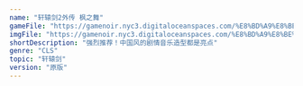 ```yaml
---
name: "轩辕剑2外传 枫之舞"
gameFile: "https://gamenoir.nyc3.digitaloceanspaces.com/%E8%BD%A9%E8%BE%95%E5%89%912%E5%A4%96%E4%BC%A0/swda.zip"
imgFile: "https://gamenoir.nyc3.digitaloceanspaces.com/%E8%BD%A9%E8%BE%95%E5%89%912%E5%A4%96%E4%BC%A0/original.webp"
shortDescription: "强烈推荐！中国风的剧情音乐造型都是亮点"
genre: "CLS"
topic: "轩辕剑"
version: "原版"
---
```


